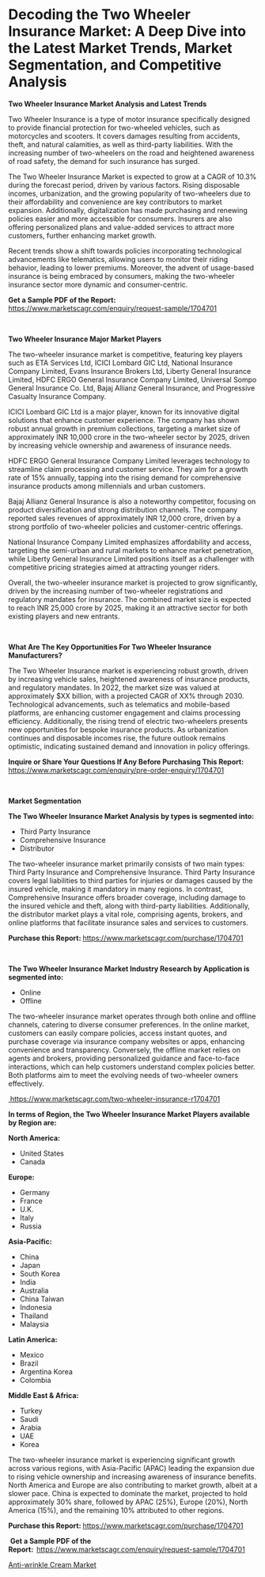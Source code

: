 <p><h1>Decoding the Two Wheeler Insurance Market: A Deep Dive into the Latest Market Trends, Market Segmentation, and Competitive Analysis</h1></p><p><strong>Two Wheeler Insurance Market Analysis and Latest Trends</strong></p>
<p><p>Two Wheeler Insurance is a type of motor insurance specifically designed to provide financial protection for two-wheeled vehicles, such as motorcycles and scooters. It covers damages resulting from accidents, theft, and natural calamities, as well as third-party liabilities. With the increasing number of two-wheelers on the road and heightened awareness of road safety, the demand for such insurance has surged.</p><p>The Two Wheeler Insurance Market is expected to grow at a CAGR of 10.3% during the forecast period, driven by various factors. Rising disposable incomes, urbanization, and the growing popularity of two-wheelers due to their affordability and convenience are key contributors to market expansion. Additionally, digitalization has made purchasing and renewing policies easier and more accessible for consumers. Insurers are also offering personalized plans and value-added services to attract more customers, further enhancing market growth.</p><p>Recent trends show a shift towards policies incorporating technological advancements like telematics, allowing users to monitor their riding behavior, leading to lower premiums. Moreover, the advent of usage-based insurance is being embraced by consumers, making the two-wheeler insurance sector more dynamic and consumer-centric.</p></p>
<p><strong>Get a Sample PDF of the Report:&nbsp;</strong> <a href="https://www.marketscagr.com/enquiry/request-sample/1704701?utm_campaign=2039&utm_medium=2&utm_source=Github&utm_content=ia&utm_term=27032025&utm_id=two-wheeler-insurance">https://www.marketscagr.com/enquiry/request-sample/1704701</a></p>
<p>&nbsp;</p>
<p><strong>Two Wheeler Insurance Major Market Players</strong></p>
<p><p>The two-wheeler insurance market is competitive, featuring key players such as ETA Services Ltd, ICICI Lombard GIC Ltd, National Insurance Company Limited, Evans Insurance Brokers Ltd, Liberty General Insurance Limited, HDFC ERGO General Insurance Company Limited, Universal Sompo General Insurance Co. Ltd, Bajaj Allianz General Insurance, and Progressive Casualty Insurance Company. </p><p>ICICI Lombard GIC Ltd is a major player, known for its innovative digital solutions that enhance customer experience. The company has shown robust annual growth in premium collections, targeting a market size of approximately INR 10,000 crore in the two-wheeler sector by 2025, driven by increasing vehicle ownership and awareness of insurance needs.</p><p>HDFC ERGO General Insurance Company Limited leverages technology to streamline claim processing and customer service. They aim for a growth rate of 15% annually, tapping into the rising demand for comprehensive insurance products among millennials and urban customers.</p><p>Bajaj Allianz General Insurance is also a noteworthy competitor, focusing on product diversification and strong distribution channels. The company reported sales revenues of approximately INR 12,000 crore, driven by a strong portfolio of two-wheeler policies and customer-centric offerings.</p><p>National Insurance Company Limited emphasizes affordability and access, targeting the semi-urban and rural markets to enhance market penetration, while Liberty General Insurance Limited positions itself as a challenger with competitive pricing strategies aimed at attracting younger riders.</p><p>Overall, the two-wheeler insurance market is projected to grow significantly, driven by the increasing number of two-wheeler registrations and regulatory mandates for insurance. The combined market size is expected to reach INR 25,000 crore by 2025, making it an attractive sector for both existing players and new entrants.</p></p>
<p>&nbsp;</p>
<p><strong>What Are The Key Opportunities For Two Wheeler Insurance Manufacturers?</strong></p>
<p><p>The Two Wheeler Insurance market is experiencing robust growth, driven by increasing vehicle sales, heightened awareness of insurance products, and regulatory mandates. In 2022, the market size was valued at approximately $XX billion, with a projected CAGR of XX% through 2030. Technological advancements, such as telematics and mobile-based platforms, are enhancing customer engagement and claims processing efficiency. Additionally, the rising trend of electric two-wheelers presents new opportunities for bespoke insurance products. As urbanization continues and disposable incomes rise, the future outlook remains optimistic, indicating sustained demand and innovation in policy offerings.</p></p>
<p><strong>Inquire or Share Your Questions If Any Before Purchasing This Report:</strong> <a href="https://www.marketscagr.com/enquiry/pre-order-enquiry/1704701?utm_campaign=2039&utm_medium=2&utm_source=Github&utm_content=ia&utm_term=27032025&utm_id=two-wheeler-insurance">https://www.marketscagr.com/enquiry/pre-order-enquiry/1704701</a></p>
<p>&nbsp;</p>
<p><strong>Market Segmentation</strong></p>
<p><strong>The Two Wheeler Insurance Market Analysis by types is segmented into:</strong></p>
<p><ul><li>Third Party Insurance</li><li>Comprehensive Insurance</li><li>Distributor</li></ul></p>
<p><p>The two-wheeler insurance market primarily consists of two main types: Third Party Insurance and Comprehensive Insurance. Third Party Insurance covers legal liabilities to third parties for injuries or damages caused by the insured vehicle, making it mandatory in many regions. In contrast, Comprehensive Insurance offers broader coverage, including damage to the insured vehicle and theft, along with third-party liabilities. Additionally, the distributor market plays a vital role, comprising agents, brokers, and online platforms that facilitate insurance sales and services to customers.</p></p>
<p><strong>Purchase this Report:&nbsp;</strong><a href="https://www.marketscagr.com/purchase/1704701?utm_campaign=2039&utm_medium=2&utm_source=Github&utm_content=ia&utm_term=27032025&utm_id=two-wheeler-insurance">https://www.marketscagr.com/purchase/1704701</a></p>
<p>&nbsp;</p>
<p><strong>The Two Wheeler Insurance Market Industry Research by Application is segmented into:</strong></p>
<p><ul><li>Online</li><li>Offline</li></ul></p>
<p><p>The two-wheeler insurance market operates through both online and offline channels, catering to diverse consumer preferences. In the online market, customers can easily compare policies, access instant quotes, and purchase coverage via insurance company websites or apps, enhancing convenience and transparency. Conversely, the offline market relies on agents and brokers, providing personalized guidance and face-to-face interactions, which can help customers understand complex policies better. Both platforms aim to meet the evolving needs of two-wheeler owners effectively.</p></p>
<p><a href="https://www.marketscagr.com/two-wheeler-insurance-r1704701?utm_campaign=2039&utm_medium=2&utm_source=Github&utm_content=ia&utm_term=27032025&utm_id=two-wheeler-insurance">&nbsp;https://www.marketscagr.com/two-wheeler-insurance-r1704701</a></p>
<p><strong>In terms of Region, the Two Wheeler Insurance Market Players available by Region are:</strong></p>
<p>
    <p> <strong> North America: </strong>
        <ul>
            <li>United States</li>
            <li>Canada</li>
        </ul>
        </p> 
    <p> <strong> Europe: </strong>
        <ul>
            <li>Germany</li>
            <li>France</li>
            <li>U.K.</li>
            <li>Italy</li>
            <li>Russia</li>
        </ul>
        </p> 
    <p> <strong> Asia-Pacific: </strong>
        <ul>
            <li>China</li>
            <li>Japan</li>
            <li>South Korea</li>
            <li>India</li>
            <li>Australia</li>
            <li>China Taiwan</li>
            <li>Indonesia</li>
            <li>Thailand</li>
            <li>Malaysia</li>
        </ul>
        </p> 
    <p> <strong> Latin America: </strong>
        <ul>
            <li>Mexico</li>
            <li>Brazil</li>
            <li>Argentina Korea</li>
            <li>Colombia</li>
        </ul>
        </p> 
    <p> <strong> Middle East & Africa: </strong>
        <ul>
            <li>Turkey</li>
            <li>Saudi</li>
            <li>Arabia</li>
            <li>UAE</li>
            <li>Korea</li>
        </ul>
    </p>
    </p>
<p><p>The two-wheeler insurance market is experiencing significant growth across various regions, with Asia-Pacific (APAC) leading the expansion due to rising vehicle ownership and increasing awareness of insurance benefits. North America and Europe are also contributing to market growth, albeit at a slower pace. China is expected to dominate the market, projected to hold approximately 30% share, followed by APAC (25%), Europe (20%), North America (15%), and the remaining 10% attributed to other regions.</p></p>
<p><strong>Purchase this Report: </strong><a href="https://www.marketscagr.com/purchase/1704701?utm_campaign=2039&utm_medium=2&utm_source=Github&utm_content=ia&utm_term=27032025&utm_id=two-wheeler-insurance">https://www.marketscagr.com/purchase/1704701</a></p>
<p>&nbsp;<strong>Get a Sample PDF of the Report:&nbsp;&nbsp;</strong><a href="https://www.marketscagr.com/enquiry/request-sample/1704701?utm_campaign=2039&utm_medium=2&utm_source=Github&utm_content=ia&utm_term=27032025&utm_id=two-wheeler-insurance">https://www.marketscagr.com/enquiry/request-sample/1704701</a></p>
<p><strong></strong></p>
<p><p><a href="https://github.com/alefermeivys/Market-Research-Report-List-1/blob/main/anti-wrinkle-cream-market.md?utm_campaign=2039&utm_medium=2&utm_source=Github&utm_content=ia&utm_term=27032025&utm_id=two-wheeler-insurance">Anti-wrinkle Cream Market</a></p></p>